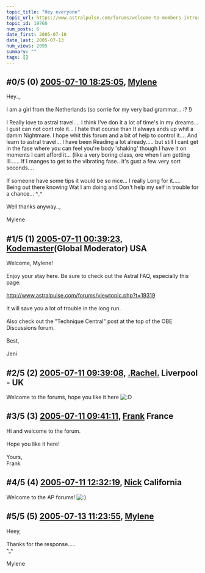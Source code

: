 ```yaml
---
topic_title: "Hey everyone"
topic_url: https://www.astralpulse.com/forums/welcome-to-members-introductions!/hey-everyone-19760
topic_id: 19760
num_posts: 6
date_first: 2005-07-10
date_last: 2005-07-13
num_views: 2095
summary: ""
tags: []
---
```


## \#0/5 (0) [2005-07-10 18:25:05](https://www.astralpulse.com/forums/index.php?msg=169720), [Mylene](https://www.astralpulse.com/forums/profile/?u=9402)  ##
<section>
Hey..,
<br>
<br>
I am a girl from the Netherlands (so sorrie for my very bad grammar... :? !)
<br>
<br>
I Really love to astral travel.... I think I've don it a lot of time's in my dreams... I gust can not cont role it... I hate that course than It always ands up whit a damm Nightmare. I hope whit this forum and a bit of help to control it.... And learn to astral travel... I have been Reading a lot already..... but still I cant get in the fase where you can feel you're body 'shaking' though I have it on moments I cant afford it... (like a very boring class, ore when I am getting Ill...... If I manges to get to the vibrating fase.. it's gust a few very sort seconds....
<br>
<br>
If someone have some tips it would be so nice... I really Long for it.....
<br>
Being out there knowing Wat I am doing and Don't help my self in trouble for a chance... ^_^
<br>
<br>
Well thanks anyway..,
<br>
<br>
Mylene
</section>

## \#1/5 (1) [2005-07-11 00:39:23](https://www.astralpulse.com/forums/index.php?msg=169740), [Kodemaster](https://www.astralpulse.com/forums/profile/?u=426)(Global Moderator) USA ##
<section>
Welcome, Mylene!
<br>
<br>
Enjoy your stay here. Be sure to check out the Astral FAQ, especially this page:
<br>
<br>
<a class="bbc_link" href="http://www.astralpulse.com/forums/viewtopic.php?t=19319" rel="noopener" target="_blank">
 http://www.astralpulse.com/forums/viewtopic.php?t=19319
</a>
<br>
<br>
It will save you a lot of trouble in the long run.
<br>
<br>
Also check out the "Technique Central" post at the top of the OBE Discussions forum.
<br>
<br>
Best,
<br>
<br>
Jeni
</section>

## \#2/5 (2) [2005-07-11 09:39:08](https://www.astralpulse.com/forums/index.php?msg=169775), [.Rachel.](https://www.astralpulse.com/forums/profile/?u=8982) Liverpool - UK ##
<section>
Welcome to the forums, hope you like it here
<img alt=":D" class="smiley" src="https://www.astralpulse.com/forums/Smileys/fugue/cheesy.png" title="Cheesy"/>
</section>

## \#3/5 (3) [2005-07-11 09:41:11](https://www.astralpulse.com/forums/index.php?msg=169777), [Frank](https://www.astralpulse.com/forums/profile/?u=359) France ##
<section>
Hi and welcome to the forum.
<br>
<br>
Hope you like it here!
<br>
<br>
Yours,
<br>
Frank
</section>

## \#4/5 (4) [2005-07-11 12:32:19](https://www.astralpulse.com/forums/index.php?msg=169794), [Nick](https://www.astralpulse.com/forums/profile/?u=2080) California ##
<section>
Welcome to the AP forums!
<img alt=":)" class="smiley" src="https://www.astralpulse.com/forums/Smileys/fugue/smiley.png" title="Smiley"/>
</section>

## \#5/5 (5) [2005-07-13 11:23:55](https://www.astralpulse.com/forums/index.php?msg=170050), [Mylene](https://www.astralpulse.com/forums/profile/?u=9402)  ##
<section>
Heey,
<br>
<br>
Thanks for the response.....
<br>
^_^
<br>
<br>
Mylene
</section>